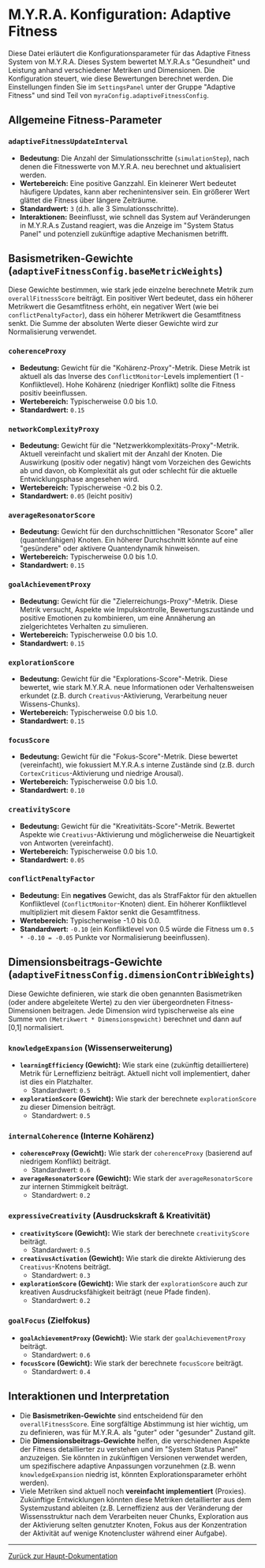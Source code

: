 # M.Y.R.A. Konfiguration: Adaptive Fitness

Diese Datei erläutert die Konfigurationsparameter für das Adaptive Fitness System von M.Y.R.A. Dieses System bewertet M.Y.R.A.s "Gesundheit" und Leistung anhand verschiedener Metriken und Dimensionen. Die Konfiguration steuert, wie diese Bewertungen berechnet werden. Die Einstellungen finden Sie im `SettingsPanel` unter der Gruppe "Adaptive Fitness" und sind Teil von `myraConfig.adaptiveFitnessConfig`.

## Allgemeine Fitness-Parameter

### `adaptiveFitnessUpdateInterval`

*   **Bedeutung:** Die Anzahl der Simulationsschritte (`simulationStep`), nach denen die Fitnesswerte von M.Y.R.A. neu berechnet und aktualisiert werden.
*   **Wertebereich:** Eine positive Ganzzahl. Ein kleinerer Wert bedeutet häufigere Updates, kann aber rechenintensiver sein. Ein größerer Wert glättet die Fitness über längere Zeiträume.
*   **Standardwert:** `3` (d.h. alle 3 Simulationsschritte).
*   **Interaktionen:** Beeinflusst, wie schnell das System auf Veränderungen in M.Y.R.A.s Zustand reagiert, was die Anzeige im "System Status Panel" und potenziell zukünftige adaptive Mechanismen betrifft.

## Basismetriken-Gewichte (`adaptiveFitnessConfig.baseMetricWeights`)

Diese Gewichte bestimmen, wie stark jede einzelne berechnete Metrik zum `overallFitnessScore` beiträgt. Ein positiver Wert bedeutet, dass ein höherer Metrikwert die Gesamtfitness erhöht, ein negativer Wert (wie bei `conflictPenaltyFactor`), dass ein höherer Metrikwert die Gesamtfitness senkt. Die Summe der absoluten Werte dieser Gewichte wird zur Normalisierung verwendet.

### `coherenceProxy`

*   **Bedeutung:** Gewicht für die "Kohärenz-Proxy"-Metrik. Diese Metrik ist aktuell als das Inverse des `ConflictMonitor`-Levels implementiert (1 - Konfliktlevel). Hohe Kohärenz (niedriger Konflikt) sollte die Fitness positiv beeinflussen.
*   **Wertebereich:** Typischerweise 0.0 bis 1.0.
*   **Standardwert:** `0.15`

### `networkComplexityProxy`

*   **Bedeutung:** Gewicht für die "Netzwerkkomplexitäts-Proxy"-Metrik. Aktuell vereinfacht und skaliert mit der Anzahl der Knoten. Die Auswirkung (positiv oder negativ) hängt vom Vorzeichen des Gewichts ab und davon, ob Komplexität als gut oder schlecht für die aktuelle Entwicklungsphase angesehen wird.
*   **Wertebereich:** Typischerweise -0.2 bis 0.2.
*   **Standardwert:** `0.05` (leicht positiv)

### `averageResonatorScore`

*   **Bedeutung:** Gewicht für den durchschnittlichen "Resonator Score" aller (quantenfähigen) Knoten. Ein höherer Durchschnitt könnte auf eine "gesündere" oder aktivere Quantendynamik hinweisen.
*   **Wertebereich:** Typischerweise 0.0 bis 1.0.
*   **Standardwert:** `0.15`

### `goalAchievementProxy`

*   **Bedeutung:** Gewicht für die "Zielerreichungs-Proxy"-Metrik. Diese Metrik versucht, Aspekte wie Impulskontrolle, Bewertungszustände und positive Emotionen zu kombinieren, um eine Annäherung an zielgerichtetes Verhalten zu simulieren.
*   **Wertebereich:** Typischerweise 0.0 bis 1.0.
*   **Standardwert:** `0.15`

### `explorationScore`

*   **Bedeutung:** Gewicht für die "Explorations-Score"-Metrik. Diese bewertet, wie stark M.Y.R.A. neue Informationen oder Verhaltensweisen erkundet (z.B. durch `Creativus`-Aktivierung, Verarbeitung neuer Wissens-Chunks).
*   **Wertebereich:** Typischerweise 0.0 bis 1.0.
*   **Standardwert:** `0.15`

### `focusScore`

*   **Bedeutung:** Gewicht für die "Fokus-Score"-Metrik. Diese bewertet (vereinfacht), wie fokussiert M.Y.R.A.s interne Zustände sind (z.B. durch `CortexCriticus`-Aktivierung und niedrige Arousal).
*   **Wertebereich:** Typischerweise 0.0 bis 1.0.
*   **Standardwert:** `0.10`

### `creativityScore`

*   **Bedeutung:** Gewicht für die "Kreativitäts-Score"-Metrik. Bewertet Aspekte wie `Creativus`-Aktivierung und möglicherweise die Neuartigkeit von Antworten (vereinfacht).
*   **Wertebereich:** Typischerweise 0.0 bis 1.0.
*   **Standardwert:** `0.05`

### `conflictPenaltyFactor`

*   **Bedeutung:** Ein **negatives** Gewicht, das als StrafFaktor für den aktuellen Konfliktlevel (`ConflictMonitor`-Knoten) dient. Ein höherer Konfliktlevel multipliziert mit diesem Faktor senkt die Gesamtfitness.
*   **Wertebereich:** Typischerweise -1.0 bis 0.0.
*   **Standardwert:** `-0.10` (ein Konfliktlevel von 0.5 würde die Fitness um `0.5 * -0.10 = -0.05` Punkte vor Normalisierung beeinflussen).

## Dimensionsbeitrags-Gewichte (`adaptiveFitnessConfig.dimensionContribWeights`)

Diese Gewichte definieren, wie stark die oben genannten Basismetriken (oder andere abgeleitete Werte) zu den vier übergeordneten Fitness-Dimensionen beitragen. Jede Dimension wird typischerweise als eine Summe von `(Metrikwert * Dimensionsgewicht)` berechnet und dann auf [0,1] normalisiert.

### `knowledgeExpansion` (Wissenserweiterung)

*   **`learningEfficiency` (Gewicht):** Wie stark eine (zukünftig detailliertere) Metrik für Lerneffizienz beiträgt. Aktuell nicht voll implementiert, daher ist dies ein Platzhalter.
    *   Standardwert: `0.5`
*   **`explorationScore` (Gewicht):** Wie stark der berechnete `explorationScore` zu dieser Dimension beiträgt.
    *   Standardwert: `0.5`

### `internalCoherence` (Interne Kohärenz)

*   **`coherenceProxy` (Gewicht):** Wie stark der `coherenceProxy` (basierend auf niedrigem Konflikt) beiträgt.
    *   Standardwert: `0.6`
*   **`averageResonatorScore` (Gewicht):** Wie stark der `averageResonatorScore` zur internen Stimmigkeit beiträgt.
    *   Standardwert: `0.2`

### `expressiveCreativity` (Ausdruckskraft & Kreativität)

*   **`creativityScore` (Gewicht):** Wie stark der berechnete `creativityScore` beiträgt.
    *   Standardwert: `0.5`
*   **`creativusActivation` (Gewicht):** Wie stark die direkte Aktivierung des `Creativus`-Knotens beiträgt.
    *   Standardwert: `0.3`
*   **`explorationScore` (Gewicht):** Wie stark der `explorationScore` auch zur kreativen Ausdrucksfähigkeit beiträgt (neue Pfade finden).
    *   Standardwert: `0.2`

### `goalFocus` (Zielfokus)

*   **`goalAchievementProxy` (Gewicht):** Wie stark der `goalAchievementProxy` beiträgt.
    *   Standardwert: `0.6`
*   **`focusScore` (Gewicht):** Wie stark der berechnete `focusScore` beiträgt.
    *   Standardwert: `0.4`

## Interaktionen und Interpretation

*   Die **Basismetriken-Gewichte** sind entscheidend für den `overallFitnessScore`. Eine sorgfältige Abstimmung ist hier wichtig, um zu definieren, was für M.Y.R.A. als "guter" oder "gesunder" Zustand gilt.
*   Die **Dimensionsbeitrags-Gewichte** helfen, die verschiedenen Aspekte der Fitness detaillierter zu verstehen und im "System Status Panel" anzuzeigen. Sie könnten in zukünftigen Versionen verwendet werden, um spezifischere adaptive Anpassungen vorzunehmen (z.B. wenn `knowledgeExpansion` niedrig ist, könnten Explorationsparameter erhöht werden).
*   Viele Metriken sind aktuell noch **vereinfacht implementiert** (Proxies). Zukünftige Entwicklungen könnten diese Metriken detaillierter aus dem Systemzustand ableiten (z.B. Lerneffizienz aus der Veränderung der Wissensstruktur nach dem Verarbeiten neuer Chunks, Exploration aus der Aktivierung selten genutzter Knoten, Fokus aus der Konzentration der Aktivität auf wenige Knotencluster während einer Aufgabe).

---

[Zurück zur Haupt-Dokumentation](../Dokumentation.md#4-technische-architektur--code-dokumentation)
